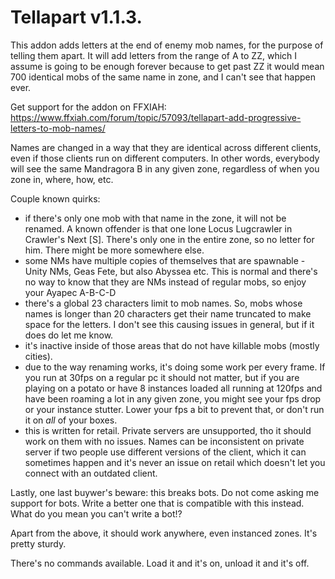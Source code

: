 # Tellapart v1.1.3.

This addon adds letters at the end of enemy mob names, for the purpose of telling them apart. It will add letters from the range of A to ZZ, which I assume is going to be enough forever because to get past ZZ it would mean 700 identical mobs of the same name in zone, and I can't see that happen ever.  

Get support for the addon on FFXIAH:  
https://www.ffxiah.com/forum/topic/57093/tellapart-add-progressive-letters-to-mob-names/  

Names are changed in a way that they are identical across different clients, even if those clients run on different computers. In other words, everybody will see the same Mandragora B in any given zone, regardless of when you zone in, where, how, etc.  

Couple known quirks:  
- if there's only one mob with that name in the zone, it will not be renamed. A known offender is that one lone Locus Lugcrawler in Crawler's Next [S]. There's only one in the entire zone, so no letter for him. There might be more somewhere else.  
- some NMs have multiple copies of themselves that are spawnable - Unity NMs, Geas Fete, but also Abyssea etc. This is normal and there's no way to know that they are NMs instead of regular mobs, so enjoy your Ayapec A-B-C-D  
- there's a global 23 characters limit to mob names. So, mobs whose names is longer than 20 characters get their name truncated to make space for the letters. I don't see this causing issues in general, but if it does do let me know.  
- it's inactive inside of those areas that do not have killable mobs (mostly cities).
- due to the way renaming works, it's doing some work per every frame. If you run at 30fps on a regular pc it should not matter, but if you are playing on a potato or have 8 instances loaded all running at 120fps and have been roaming a lot in any given zone, you might see your fps drop or your instance stutter. Lower your fps a bit to prevent that, or don't run it on *all* of your boxes.  
- this is written for retail. Private servers are unsupported, tho it should work on them with no issues. Names can be inconsistent on private server if two people use different versions of the client, which it can sometimes happen and it's never an issue on retail which doesn't let you connect with an outdated client.  

Lastly, one last buywer's beware: this breaks bots. Do not come asking me support for bots. Write a better one that is compatible with this instead. What do you mean you can't write a bot!?  

Apart from the above, it should work anywhere, even instanced zones. It's pretty sturdy.  

There's no commands available. Load it and it's on, unload it and it's off.  
